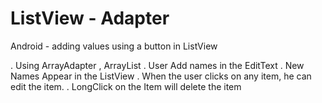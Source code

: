 # ListView - Adapter
Android  - adding values using a button in ListView

. Using ArrayAdapter , ArrayList<String>
. User Add names in the EditText
. New Names Appear in the ListView
. When the user clicks on any item, he can edit the item.
. LongClick on the Item will delete the item
